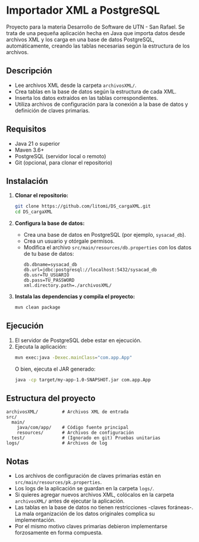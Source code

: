 # Importador XML a PostgreSQL
Proyecto para la materia Desarrollo de Software de UTN - San Rafael.
Se trata de una pequeña aplicación hecha en Java que importa datos desde archivos XML y los carga en una base de datos PostgreSQL, automáticamente, creando las tablas necesarias según la estructura de los archivos.

## Descripción

- Lee archivos XML desde la carpeta `archivosXML/`.
- Crea tablas en la base de datos según la estructura de cada XML.
- Inserta los datos extraídos en las tablas correspondientes.
- Utiliza archivos de configuración para la conexión a la base de datos y definición de claves primarias.

## Requisitos

- Java 21 o superior
- Maven 3.6+
- PostgreSQL (servidor local o remoto)
- Git (opcional, para clonar el repositorio)

## Instalación

1. **Clonar el repositorio:**
   ```bash
   git clone https://github.com/litomi/DS_cargaXML.git
   cd DS_cargaXML
   ```

2. **Configura la base de datos:**
   - Crea una base de datos en PostgreSQL (por ejemplo, `sysacad_db`).
   - Crea un usuario y otórgale permisos.
   - Modifica el archivo `src/main/resources/db.properties` con los datos de tu base de datos:
     ```properties
     db.dbname=sysacad_db
     db.url=jdbc:postgresql://localhost:5432/sysacad_db
     db.usr=TU_USUARIO
     db.pass=TU_PASSWORD
     xml.directory.path=./archivosXML/
     ```

3. **Instala las dependencias y compila el proyecto:**
   ```bash
   mvn clean package
   ```

## Ejecución

1. El servidor de PostgreSQL debe estar en ejecución.
2. Ejecuta la aplicación:
   ```bash
   mvn exec:java -Dexec.mainClass="com.app.App"
   ```
   O bien, ejecuta el JAR generado:
   ```bash
   java -cp target/my-app-1.0-SNAPSHOT.jar com.app.App
   ```

## Estructura del proyecto

```
archivosXML/         # Archivos XML de entrada
src/
  main/
    java/com/app/    # Código fuente principal
    resources/       # Archivos de configuración
  test/              # (Ignorado en git) Pruebas unitarias
logs/                # Archivos de log
```

## Notas

- Los archivos de configuración de claves primarias están en `src/main/resources/pk.properties`.
- Los logs de la aplicación se guardan en la carpeta `logs/`.
- Si quieres agregar nuevos archivos XML, colócalos en la carpeta `archivosXML/` antes de ejecutar la aplicación.
- Las tablas en la base de datos no tienen restricciones -claves foráneas-. La mala organización de los datos originales complica su implementación.
- Por el mismo motivo claves primarias debieron implementarse forzosamente en forma compuesta. 
